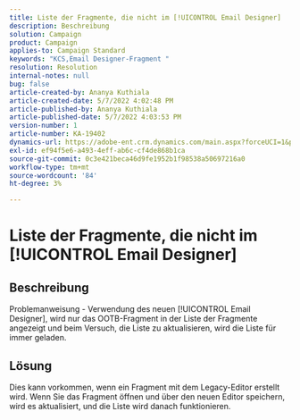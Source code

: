 ```yaml
---
title: Liste der Fragmente, die nicht im [!UICONTROL Email Designer]
description: Beschreibung
solution: Campaign
product: Campaign
applies-to: Campaign Standard
keywords: "KCS,Email Designer-Fragment "
resolution: Resolution
internal-notes: null
bug: false
article-created-by: Ananya Kuthiala
article-created-date: 5/7/2022 4:02:48 PM
article-published-by: Ananya Kuthiala
article-published-date: 5/7/2022 4:03:53 PM
version-number: 1
article-number: KA-19402
dynamics-url: https://adobe-ent.crm.dynamics.com/main.aspx?forceUCI=1&pagetype=entityrecord&etn=knowledgearticle&id=36b31c1e-1fce-ec11-a7b5-0022480a8e40
exl-id: ef94f5e6-a493-4eff-ab6c-cf4de868b1ca
source-git-commit: 0c3e421beca46d9fe1952b1f98538a50697216a0
workflow-type: tm+mt
source-wordcount: '84'
ht-degree: 3%

---
```


# Liste der Fragmente, die nicht im [!UICONTROL Email Designer]

## Beschreibung

Problemanweisung - Verwendung des neuen [!UICONTROL Email Designer], wird nur das OOTB-Fragment in der Liste der Fragmente angezeigt und beim Versuch, die Liste zu aktualisieren, wird die Liste für immer geladen.

## Lösung


Dies kann vorkommen, wenn ein Fragment mit dem Legacy-Editor erstellt wird. Wenn Sie das Fragment öffnen und über den neuen Editor speichern, wird es aktualisiert, und die Liste wird danach funktionieren.
